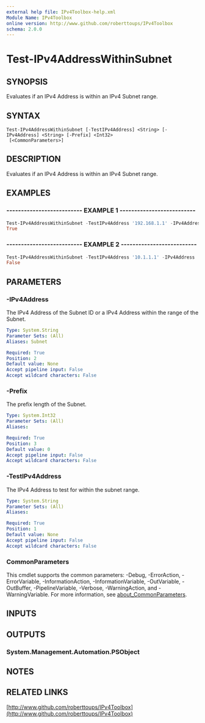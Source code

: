 ```yaml
---
external help file: IPv4Toolbox-help.xml
Module Name: IPv4Toolbox
online version: http://www.github.com/roberttoups/IPv4Toolbox
schema: 2.0.0
---
```


# Test-IPv4AddressWithinSubnet

## SYNOPSIS
Evaluates if an IPv4 Address is within an IPv4 Subnet range.

## SYNTAX

```
Test-IPv4AddressWithinSubnet [-TestIPv4Address] <String> [-IPv4Address] <String> [-Prefix] <Int32>
 [<CommonParameters>]
```

## DESCRIPTION
Evaluates if an IPv4 Address is within an IPv4 Subnet range.

## EXAMPLES

### -------------------------- EXAMPLE 1 --------------------------

```powershell
Test-IPv4AddressWithinSubnet -TestIPv4Address '192.168.1.1' -IPv4Address '192.168.1.0' -Prefix 24
True
```

### -------------------------- EXAMPLE 2 --------------------------

```powershell
Test-IPv4AddressWithinSubnet -TestIPv4Address '10.1.1.1' -IPv4Address '192.168.0.0' -Prefix 16
False
```

## PARAMETERS

### -IPv4Address
The IPv4 Address of the Subnet ID or a IPv4 Address within the range of the Subnet.

```yaml
Type: System.String
Parameter Sets: (All)
Aliases: Subnet

Required: True
Position: 2
Default value: None
Accept pipeline input: False
Accept wildcard characters: False
```

### -Prefix
The prefix length of the Subnet.

```yaml
Type: System.Int32
Parameter Sets: (All)
Aliases:

Required: True
Position: 3
Default value: 0
Accept pipeline input: False
Accept wildcard characters: False
```

### -TestIPv4Address
The IPv4 Address to test for within the subnet range.

```yaml
Type: System.String
Parameter Sets: (All)
Aliases:

Required: True
Position: 1
Default value: None
Accept pipeline input: False
Accept wildcard characters: False
```

### CommonParameters
This cmdlet supports the common parameters: -Debug, -ErrorAction, -ErrorVariable, -InformationAction, -InformationVariable, -OutVariable, -OutBuffer, -PipelineVariable, -Verbose, -WarningAction, and -WarningVariable. For more information, see [about_CommonParameters](http://go.microsoft.com/fwlink/?LinkID=113216).

## INPUTS

## OUTPUTS

### System.Management.Automation.PSObject
## NOTES

## RELATED LINKS

[http://www.github.com/roberttoups/IPv4Toolbox](http://www.github.com/roberttoups/IPv4Toolbox)

